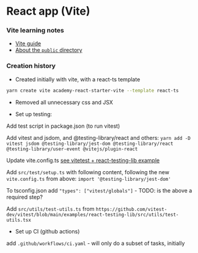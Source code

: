 # React app (Vite)

### Vite learning notes

-   [Vite guide](https://vitejs.dev/guide/)
-   [About the `public` directory](https://vitejs.dev/guide/assets.html#the-public-directory)

### Creation history

-   Created initially with vite, with a react-ts template

```bash
yarn create vite academy-react-starter-vite --template react-ts
```

-   Removed all unnecessary css and JSX

-   Set up testing:

Add test script in package.json (to run vitest)

Add vitest and jsdom, and @testing-library/react and others:
`yarn add -D vitest jsdom @testing-library/jest-dom @testing-library/react @testing-library/user-event @vitejs/plugin-react`

Update vite.config.ts [see vitetest + react-testing-lib example](https://github.com/vitest-dev/vitest/blob/main/examples/react-testing-lib/vite.config.ts)

Add `src/test/setup.ts` with following content, following the new `vite.config.ts` from above:
`import '@testing-library/jest-dom'`

To tsconfig.json add `"types": ["vitest/globals"]` - TODO: is the above a required step?

Add `src/utils/test-utils.ts` from `https://github.com/vitest-dev/vitest/blob/main/examples/react-testing-lib/src/utils/test-utils.tsx`

-   Set up CI (github actions)

add `.github/workflows/ci.yaml` - will only do a subset of tasks, initially
